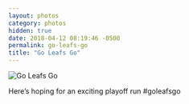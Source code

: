 ```yaml
---
layout: photos
category: photos
hidden: true
date: 2018-04-12 08:19:46 -0500
permalink: go-leafs-go
title: "Go Leafs Go"
---
```


![Go Leafs Go](http://jonkit.ca/cdn/photos/2018-04-12-go-leafs-go.jpeg)

Here’s hoping for an exciting playoff run #goleafsgo